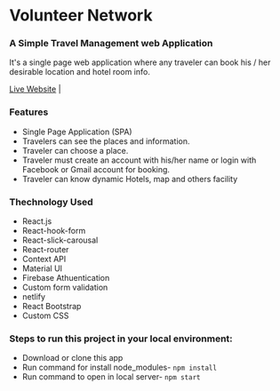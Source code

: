 # Volunteer Network
### A Simple Travel Management web Application
It's a single page web application where any traveler can book his / her desirable location and hotel room info.

[Live Website](https://travel-guru-site.netlify.app/) |

### Features
* Single Page Application (SPA)
* Travelers can see the places and information.
* Traveler can choose a place.
* Traveler must create an account with his/her name or login with Facebook or Gmail account for booking.
* Traveler can know dynamic Hotels, map and others facility

### Thechnology Used
* React.js
* React-hook-form
* React-slick-carousal
* React-router
* Context API
* Material UI
* Firebase Athuentication 
* Custom form validation
* netlify
* React Bootstrap
* Custom CSS

### Steps to run this project in your local environment:

* Download or clone this app
* Run command for install node_modules- `npm install`
* Run command to open in local server- `npm start`

